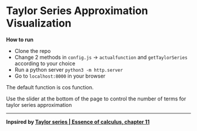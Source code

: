 # Taylor Series Approximation Visualization
**How to run**
- Clone the repo
- Change 2 methods in `config.js` -> `actualfunction` and `getTaylorSeries` according to your choice 
- Run a python server `python3 -m http.server`
- Go to `localhost:8000` in your browser

The default function is cos function.

Use the slider at the bottom of the page to control the number of terms for taylor series approximation

----------
**Inpsired by [Taylor series | Essence of calculus, chapter 11](https://www.youtube.com/watch?v=3d6DsjIBzJ4)**